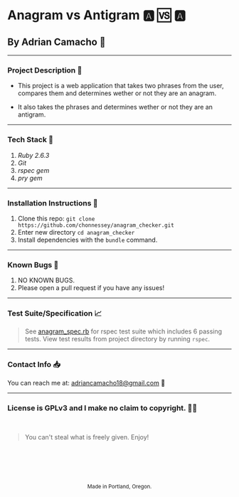 # Anagram vs Antigram :a: :vs: :a:
## By Adrian Camacho :electric_plug:

---

### Project Description :pencil:

* This project is a web application that takes two phrases from the user, compares them and determines wether or not they are an anagram. 

* It also takes the phrases and determines wether or not they are an antigram.
---
### Tech Stack :floppy_disk:
1. _Ruby 2.6.3_
2. _Git_
3. _rspec gem_
4. _pry gem_
---
### Installation Instructions :pushpin:
1. Clone this repo: `git clone https://github.com/chonnessey/anagram_checker.git`
2. Enter new directory `cd anagram_checker`
3. Install dependencies with the `bundle` command.
---
### Known Bugs :bug:
1. NO KNOWN BUGS.
2. Please open a pull request if you have any issues!
---
### Test Suite/Specification :chart_with_upwards_trend:

> See [anagram_spec.rb](https://github.com/chonnessey/anagram_checker/blob/main/spec/anagram_spec.rb) for rspec test suite which includes 6 passing tests. View test results from project directory by running `rspec`.
---
### Contact Info :inbox_tray:

You can reach me at: <adriancamacho18@gmail.com> :rocket:
___
### License is GPLv3 and I make no claim to copyright. :guardsman:
<br />

> You can't steal what is freely given. Enjoy!

<br />
<br />
<br />
<br />
<p align="center">
  <small>Made in Portland, Oregon.</small>
</p>